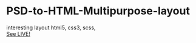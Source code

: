 # PSD-to-HTML-Multipurpose-layout
interesting layout html5, css3, scss,
<br>
<a href="https://mykolajkrusser.github.io/PSD-to-HTML-Multipurpose-layout/">See LIVE!</a>
